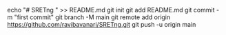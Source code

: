 echo "# SRETng " >> README.md
git init
git add README.md
git commit -m "first commit"
git branch -M main
git remote add origin https://github.com/ravibavanari/SRETng.git
git push -u origin main
